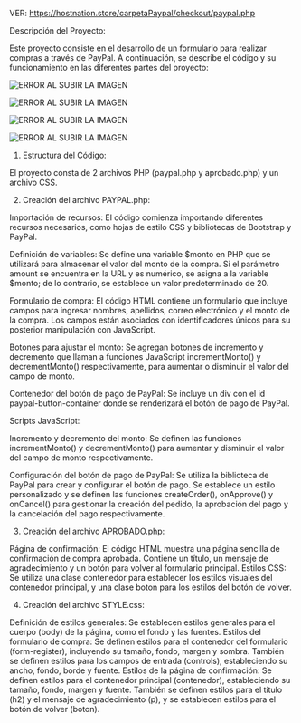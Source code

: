VER: https://hostnation.store/carpetaPaypal/checkout/paypal.php

Descripción del Proyecto:

Este proyecto consiste en el desarrollo de un formulario para realizar compras a través de PayPal. A continuación, se describe el código y su funcionamiento en las diferentes partes del proyecto:

![ERROR AL SUBIR LA IMAGEN](botimg/foto1.png)

![ERROR AL SUBIR LA IMAGEN](botimg/foto2.png)

![ERROR AL SUBIR LA IMAGEN](botimg/foto3.png)

![ERROR AL SUBIR LA IMAGEN](botimg/foto4.png)

1. Estructura del Código:

El proyecto consta de 2 archivos PHP (paypal.php y aprobado.php) y un archivo CSS.

2. Creación del archivo PAYPAL.php:

Importación de recursos: El código comienza importando diferentes recursos necesarios, como hojas de estilo CSS y bibliotecas de Bootstrap y PayPal.

Definición de variables: Se define una variable $monto en PHP que se utilizará para almacenar el valor del monto de la compra. Si el parámetro amount se encuentra en la URL y es numérico, se asigna a la variable $monto; de lo contrario, se establece un valor predeterminado de 20.

Formulario de compra: El código HTML contiene un formulario que incluye campos para ingresar nombres, apellidos, correo electrónico y el monto de la compra. Los campos están asociados con identificadores únicos para su posterior manipulación con JavaScript.

Botones para ajustar el monto: Se agregan botones de incremento y decremento que llaman a funciones JavaScript incrementMonto() y decrementMonto() respectivamente, para aumentar o disminuir el valor del campo de monto.

Contenedor del botón de pago de PayPal: Se incluye un div con el id paypal-button-container donde se renderizará el botón de pago de PayPal.

Scripts JavaScript:

Incremento y decremento del monto: Se definen las funciones incrementMonto() y decrementMonto() para aumentar y disminuir el valor del campo de monto respectivamente.

Configuración del botón de pago de PayPal: Se utiliza la biblioteca de PayPal para crear y configurar el botón de pago. Se establece un estilo personalizado y se definen las funciones createOrder(), onApprove() y onCancel() para gestionar la creación del pedido, la aprobación del pago y la cancelación del pago respectivamente.

3. Creación del archivo APROBADO.php:

Página de confirmación: El código HTML muestra una página sencilla de confirmación de compra aprobada. Contiene un título, un mensaje de agradecimiento y un botón para volver al formulario principal.
Estilos CSS: Se utiliza una clase contenedor para establecer los estilos visuales del contenedor principal, y una clase boton para los estilos del botón de volver.

4. Creación del archivo STYLE.css:

Definición de estilos generales: Se establecen estilos generales para el cuerpo (body) de la página, como el fondo y las fuentes.
Estilos del formulario de compra: Se definen estilos para el contenedor del formulario (form-register), incluyendo su tamaño, fondo, margen y sombra. También se definen estilos para los campos de entrada (controls), estableciendo su ancho, fondo, borde y fuente.
Estilos de la página de confirmación: Se definen estilos para el contenedor principal (contenedor), estableciendo su tamaño, fondo, margen y fuente. También se definen estilos para el título (h2) y el mensaje de agradecimiento (p), y se establecen estilos para el botón de volver (boton).

